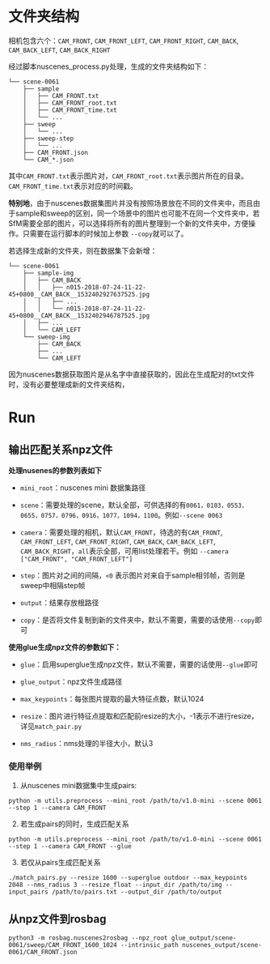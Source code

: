 # 文件夹结构
相机包含六个：`CAM_FRONT`, `CAM_FRONT_LEFT`, `CAM_FRONT_RIGHT`, `CAM_BACK`, `CAM_BACK_LEFT`, `CAM_BACK_RIGHT`

经过脚本nuscenes_process.py处理，生成的文件夹结构如下：
````
└── scene-0061
    ├── sample
    │   ├── CAM_FRONT.txt
    │   ├── CAM_FRONT_root.txt
    │   ├── CAM_FRONT_time.txt
    │   └── ...
    ├── sweep   
    │   └── ...
    ├── sweep-step   
    │   └── ...
    ├── CAM_FRONT.json
    └── CAM_*.json 
````
其中`CAM_FRONT.txt`表示图片对，`CAM_FRONT_root.txt`表示图片所在的目录。`CAM_FRONT_time.txt`表示对应的时间戳。

**特别地**，由于nuscenes数据集图片并没有按照场景放在不同的文件夹中，而且由于sample和sweep的区别，同一个场景中的图片也可能不在同一个文件夹中，若SfM需要全部的图片，可以选择将所有的图片整理到一个新的文件夹中，方便操作。只需要在运行脚本的时候加上参数 `--copy`就可以了。



若选择生成新的文件夹，则在数据集下会新增：
````
└── scene-0061
    ├── sample-img
    │   ├── CAM_BACK
    │   │   ├── n015-2018-07-24-11-22-45+0800__CAM_BACK__1532402927637525.jpg
    │   │   ├── ...
    │   │   └── n015-2018-07-24-11-22-45+0800__CAM_BACK__1532402946787525.jpg
    │   ├── ...
    │   └── CAM_LEFT
    └── sweep-img
        ├── CAM_BACK
        ├── ...
        └── CAM_LEFT
````


因为nuscenes数据获取图片是从名字中直接获取的，因此在生成配对的txt文件时，没有必要整理成新的文件夹结构，


# Run

## 输出匹配关系npz文件

**处理nusenes的参数列表如下**

- `mini_root`：nuscenes mini 数据集路径

- `scene`：需要处理的scene，默认全部，可供选择的有`0061，0103，0553，0655，0757，0796，0916，1077，1094，1100`。例如`--scene 0063`

- `camera`：需要处理的相机，默认`CAM_FRONT`，待选的有`CAM_FRONT`, `CAM_FRONT_LEFT`, `CAM_FRONT_RIGHT`, `CAM_BACK`, `CAM_BACK_LEFT`, `CAM_BACK_RIGHT`，`all`表示全部，可用list处理若干。例如 `--camera ["CAM_FRONT", "CAM_FRONT_LEFT"]`

- `step`：图片对之间的间隔，`<0` 表示图片对来自于sample相邻帧，否则是sweep中相隔step帧

- `output`：结果存放根路径

- `copy`：是否将文件复制到新的文件夹中，默认不需要，需要的话使用`--copy`即可

  

**使用glue生成npz文件的参数如下：**

- `glue`：启用superglue生成npz文件，默认不需要，需要的话使用`--glue`即可

- `glue_output`：npz文件生成路径

- `max_keypoints`：每张图片提取的最大特征点数，默认1024

- `resize`：图片进行特征点提取和匹配前resize的大小，-1表示不进行resize，详见`match_pair.py`

- `nms_radius`：nms处理的半径大小，默认3

  

### 使用举例

1. 从nuscenes mini数据集中生成pairs:

`python -m utils.preprocess --mini_root /path/to/v1.0-mini --scene 0061 --step 1 --camera CAM_FRONT`

2. 若生成pairs的同时，生成匹配关系

`python -m utils.preprocess --mini_root /path/to/v1.0-mini --scene 0061 --step 1 --camera CAM_FRONT --glue`

3. 若仅从pairs生成匹配关系

`./match_pairs.py --resize 1600 --superglue outdoor --max_keypoints 2048 --nms_radius 3 --resize_float --input_dir /path/to/img --input_pairs /path/to/pairs.txt --output_dir /path/to/output `




## 从npz文件到rosbag

`python3 -m rosbag.nuscenes2rosbag --npz_root glue_output/scene-0061/sweep/CAM_FRONT_1600_1024 --intrinsic_path nuscenes_output/scene-0061/CAM_FRONT.json `
